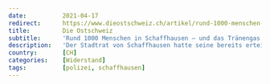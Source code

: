 ```yaml
---
date:          2021-04-17
redirect:      https://www.dieostschweiz.ch/artikel/rund-1000-menschen-in-schaffhausen-und-das-traenengas-blieb-aus-DvOjb4G
title:         Die Ostschweiz
subtitle:      'Rund 1000 Menschen in Schaffhausen – und das Tränengas blieb aus'
description:   'Der Stadtrat von Schaffhausen hatte seine bereits erteilte Bewilligung zwar kurz zuvor zurückgezogen. Doch wie erwartet haben sich am Samstag dennoch Gegner der Coronamassnahmen in der Munotstadt versammelt. Die Polizei griff nicht ein, der Anlass blieb friedlich.'
country:       [CH]
categories:    [Widerstand]
tags:          [polizei, schaffhausen]
---
```

